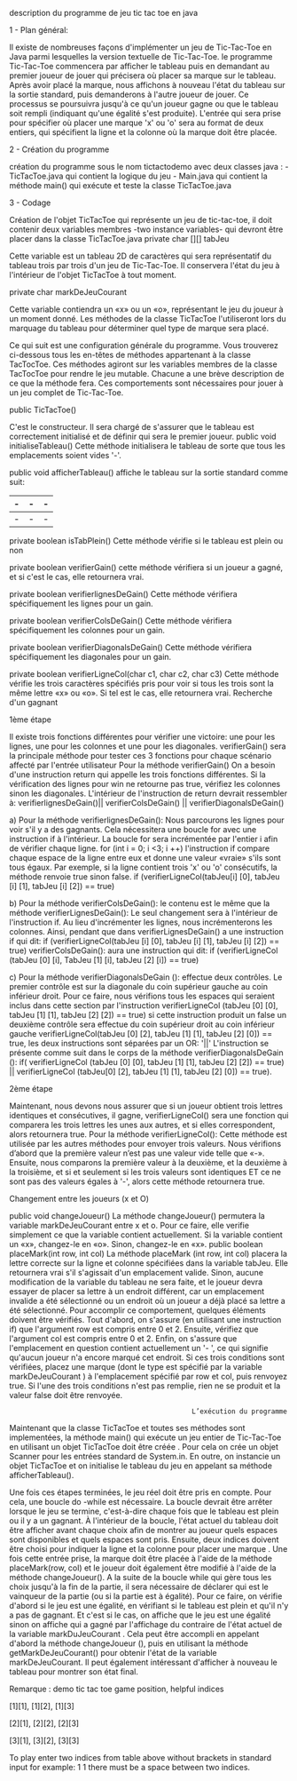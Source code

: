 description du programme de jeu tic tac toe en java

1 - Plan général:

Il existe de nombreuses façons d'implémenter un jeu de Tic-Tac-Toe en Java parmi lesquelles la version textuelle de Tic-Tac-Toe. le programme Tic-Tac-Toe commencera par afficher le tableau puis en demandant au premier joueur de jouer qui précisera où placer sa marque sur le tableau. Après avoir placé la marque, nous affichons à nouveau l'état du tableau sur la sortie standard, puis demanderons à l'autre joueur de jouer. Ce processus se poursuivra jusqu'à ce qu'un joueur gagne ou que le tableau soit rempli (indiquant qu'une égalité s'est produite). L'entrée qui sera prise pour spécifier où placer une marque 'x' ou 'o' sera au format de deux entiers, qui spécifient la ligne et la colonne où la marque doit être placée.

2 - Création du programme

création du programme sous le nom tictactodemo avec deux classes java : -TicTacToe.java qui contient la logique du jeu - Main.java qui contient la méthode main() qui exécute et teste la classe TicTacToe.java

3 - Codage

 Création de l'objet TicTacToe qui représente un jeu de tic-tac-toe, 
 il doit contenir deux variables membres -two instance variables- qui devront être 
 placer dans la classe TicTacToe.java
private char [][] tabJeu

Cette variable est un tableau 2D de caractères qui sera représentatif du tableau trois par trois d'un jeu de Tic-Tac-Toe. Il conservera l'état du jeu à l'intérieur de l'objet TicTacToe à tout moment.

private char markDeJeuCourant

Cette variable contiendra un «x» ou un «o», représentant le jeu du joueur à un moment donné. Les méthodes de la classe TicTacToe l'utiliseront lors du marquage du tableau pour déterminer quel type de marque sera placé.

Ce qui suit est une configuration générale du programme. Vous trouverez ci-dessous tous les en-têtes de méthodes appartenant à la classe TacTocToe. Ces méthodes agiront sur les variables membres de la classe TacTocToe pour rendre le jeu mutable. Chacune a une brève description de ce que la méthode fera. Ces comportements sont nécessaires pour jouer à un jeu complet de Tic-Tac-Toe.

public TicTacToe()

C'est le constructeur. Il sera chargé de s'assurer que le tableau est correctement initialisé et de définir qui sera le premier joueur.
public void initialiseTableau() Cette méthode initialisera le tableau de sorte que tous les emplacements soient vides '-'.

public void afficherTableau() affiche le tableau sur la sortie standard comme suit:

| - | - | - |
| - | - | - |
| - | - | - |

private boolean isTabPlein() Cette méthode vérifie si le tableau est plein ou non

private boolean verifierGain() cette méthode vérifiera si un joueur a gagné, et si c'est le cas, elle retournera vrai.

private boolean verifierlignesDeGain() Cette méthode vérifiera spécifiquement les lignes pour un gain.

private boolean verifierColsDeGain() Cette méthode vérifiera spécifiquement les colonnes pour un gain.

private boolean verifierDiagonalsDeGain() Cette méthode vérifiera spécifiquement les diagonales pour un gain.

private boolean verifierLigneCol(char c1, char c2, char c3) Cette méthode vérifie les trois caractères spécifiés pris pour voir si tous les trois sont la même lettre «x» ou «o». Si tel est le cas, elle retournera vrai. Recherche d'un gagnant

1ème étape

Il existe trois fonctions différentes pour vérifier une victoire: une pour les lignes, une pour les colonnes et une pour les diagonales. verifierGain() sera la principale méthode pour tester ces 3 fonctions pour chaque scénario affecté par l'entrée utilisateur Pour la méthode verifierGain() On a besoin d'une instruction return qui appelle les trois fonctions différentes. Si la vérification des lignes pour win ne retourne pas true, vérifiez les colonnes sinon les diagonales. L'intérieur de l'instruction de return devrait ressembler à: verifierlignesDeGain()|| verifierColsDeGain() || verifierDiagonalsDeGain()

a) Pour la méthode verifierlignesDeGain(): Nous parcourons les lignes pour voir s'il y a des gagnants. Cela nécessitera une boucle for avec une instruction if à l'intérieur. La boucle for sera incrémentée par l'entier i afin de vérifier chaque ligne. for (int i = 0; i <3; i ++) l'instruction if compare chaque espace de la ligne entre eux et donne une valeur «vraie» s'ils sont tous égaux. Par exemple, si la ligne contient trois 'x' ou 'o' consécutifs, la méthode renvoie true sinon false. if (verifierLigneCol(tabJeu[i] [0], tabJeu [i] [1], tabJeu [i] [2]) == true)

b) Pour la méthode verifierColsDeGain(): le contenu est le même que la méthode verifierLignesDeGain(): Le seul changement sera à l'intérieur de l'instruction if. Au lieu d'incrémenter les lignes, nous incrémenterons les colonnes. Ainsi, pendant que dans verifierLignesDeGain() a une instruction if qui dit: if (verifierLigneCol(tabJeu [i] [0], tabJeu [i] [1], tabJeu [i] [2]) == true) verifierColsDeGain(): aura une instruction qui dit: if (verifierLigneCol (tabJeu [0] [i], TabJeu [1] [i], tabJeu [2] [i]) == true)

c) Pour la méthode verifierDiagonalsDeGain (): effectue deux contrôles. Le premier contrôle est sur la diagonale du coin supérieur gauche au coin inférieur droit. Pour ce faire, nous vérifions tous les espaces qui seraient inclus dans cette section par l'instruction verifierLigneCol (tabJeu [0] [0], tabJeu [1] [1], tabJeu [2] [2]) == true) si cette instruction produit un false un deuxième contrôle sera effectue du coin supérieur droit au coin inférieur gauche verifierLigneCol(tabJeu [0] [2], tabJeu [1] [1], tabJeu [2] [0]) == true, les deux instructions sont séparées par un OR: '||' L'instruction se présente comme suit dans le corps de la méthode verifierDiagonalsDeGain ():
if( verifierLigneCol (tabJeu [0] [0], tabJeu [1] [1], tabJeu [2] [2]) == true) || verifierLigneCol (tabJeu[0] [2], tabJeu [1] [1], tabJeu [2] [0]) == true).

2ème étape

Maintenant, nous devons nous assurer que si un joueur obtient trois lettres identiques et consécutives, il gagne, verifierLigneCol() sera une fonction qui comparera les trois lettres les unes aux autres, et si elles correspondent, alors retournera true. Pour la méthode verifierLigneCol(): Cette méthode est utilisée par les autres méthodes pour envoyer trois valeurs. Nous vérifions d’abord que la première valeur n’est pas une valeur vide telle que «-». Ensuite, nous comparons la première valeur à la deuxième, et la deuxième à la troisième, et si et seulement si les trois valeurs sont identiques ET ce ne sont pas des valeurs égales à '-', alors cette méthode retournera true.

Changement entre les joueurs (x et O)

public void changeJoueur() La méthode changeJoueur() permutera la variable markDeJeuCourant entre x et o. Pour ce faire, elle verifie simplement ce que la variable contient actuellement. Si la variable contient un «x», changez-le en «o». Sinon, changez-le en «x». public boolean placeMark(int row, int col) La méthode placeMark (int row, int col) placera la lettre correcte sur la ligne et colonne spécifiées dans la variable tabJeu. Elle retournera vrai s'il s'agissait d'un emplacement valide. Sinon, aucune modification de la variable du tableau ne sera faite, et le joueur devra essayer de placer sa lettre à un endroit différent, car un emplacement invalide a été sélectionné ou un endroit où un joueur a déjà placé sa lettre a été sélectionné. Pour accomplir ce comportement, quelques éléments doivent être vérifiés. Tout d'abord, on s'assure (en utilisant une instruction if) que l'argument row est compris entre 0 et 2. Ensuite, vérifiez que l'argument col est compris entre 0 et 2. Enfin, on s'assure que l'emplacement en question contient actuellement un '- ', ce qui signifie qu'aucun joueur n'a encore marqué cet endroit. Si ces trois conditions sont vérifiées, placez une marque (dont le type est spécifié par la variable markDeJeuCourant ) à l'emplacement spécifié par row et col, puis renvoyez true. Si l'une des trois conditions n'est pas remplie, rien ne se produit et la valeur false doit être renvoyée.

                                                  L’exécution du programme

Maintenant que la classe TicTacToe et toutes ses méthodes sont implementées, la méthode main() qui exécute un jeu entier de Tic-Tac-Toe en utilisant un objet TicTacToe doit être créée . Pour cela on crée un objet Scanner pour les entrées standard de System.in. En outre, on instancie un objet TicTacToe et on initialise le tableau du jeu en appelant sa méthode afficherTableau().

Une fois ces étapes terminées, le jeu réel doit être pris en compte. Pour cela, une boucle do -while est nécessaire. La boucle devrait être arrêter lorsque le jeu se termine, c'est-à-dire chaque fois que le tableau est plein ou il y a un gagnant. À l'intérieur de la boucle, l'état actuel du tableau doit être afficher avant chaque choix afin de montrer au joueur quels espaces sont disponibles et quels espaces sont pris. Ensuite, deux indices doivent être choisi pour indiquer la ligne et la colonne pour placer une marque . Une fois cette entrée prise, la marque doit être placée à l'aide de la méthode placeMark(row, col) et le joueur doit également être modifié à l'aide de la méthode changeJoueur(). A la suite de la boucle while qui gère tous les choix jusqu'à la fin de la partie, il sera nécessaire de déclarer qui est le vainqueur de la partie (ou si la partie est à égalité). Pour ce faire, on vérifie d'abord si le jeu est une égalité, en vérifiant si le tableau est plein et qu'il n'y a pas de gagnant. Et c'est si le cas, on affiche que le jeu est une égalité sinon on affiche qui a gagné par l'affichage du contraire de l'état actuel de la variable markDuJeuCourant . Cela peut être accompli en appelant d'abord la méthode changeJoueur (), puis en utilisant la méthode getMarkDeJeuCourant() pour obtenir l'état de la variable markDeJeuCourant. Il peut également intéressant d'afficher à nouveau le tableau pour montrer son état final.

Remarque : demo tic tac toe game position, helpful indices

[1][1], [1][2], [1][3]

[2][1], [2][2], [2][3]

[3][1], [3][2], [3][3]

To play enter two indices from table above without brackets in standard input for example: 1 1 there must be a space between two indices.
